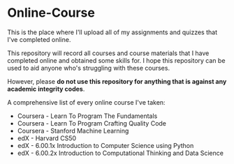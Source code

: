 # Online-Course
This is the place where I'll upload all of my assignments and quizzes that I've completed online. 

This repository will record all courses and course materials that I have completed online and obtained some skills for. 
I hope this repository can be used to aid anyone who's struggling with these courses. 

However, please **do not use this repository for anything that is against any academic integrity codes**.

A comprehensive list of every online course I've taken: 
  * Coursera - Learn To Program The Fundamentals
  * Coursera - Learn To Program Crafting Quality Code
  * Coursera - Stanford Machine Learning
  * edX - Harvard CS50
  * edX - 6.00.1x Introduction to Computer Science using Python
  * edX - 6.00.2x Introduction to Computational Thinking and Data Science
